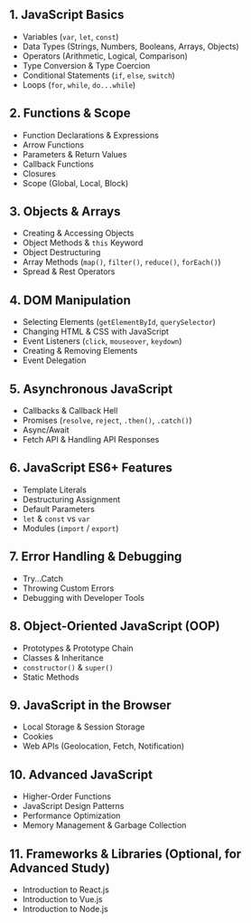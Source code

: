 ## **1. JavaScript Basics**  

- Variables (`var`, `let`, `const`)  
- Data Types (Strings, Numbers, Booleans, Arrays, Objects)  
- Operators (Arithmetic, Logical, Comparison)  
- Type Conversion & Type Coercion  
- Conditional Statements (`if`, `else`, `switch`)  
- Loops (`for`, `while`, `do...while`)  

## **2. Functions & Scope**  

- Function Declarations & Expressions  
- Arrow Functions  
- Parameters & Return Values  
- Callback Functions  
- Closures  
- Scope (Global, Local, Block)  

## **3. Objects & Arrays**  

- Creating & Accessing Objects  
- Object Methods & `this` Keyword  
- Object Destructuring  
- Array Methods (`map()`, `filter()`, `reduce()`, `forEach()`)  
- Spread & Rest Operators  

## **4. DOM Manipulation** 
 
- Selecting Elements (`getElementById`, `querySelector`)  
- Changing HTML & CSS with JavaScript  
- Event Listeners (`click`, `mouseover`, `keydown`)  
- Creating & Removing Elements  
- Event Delegation  

## **5. Asynchronous JavaScript**  

- Callbacks & Callback Hell  
- Promises (`resolve`, `reject`, `.then()`, `.catch()`)  
- Async/Await  
- Fetch API & Handling API Responses  

## **6. JavaScript ES6+ Features**  

- Template Literals  
- Destructuring Assignment  
- Default Parameters  
- `let` & `const` vs `var`  
- Modules (`import` / `export`)  

## **7. Error Handling & Debugging**  

- Try...Catch  
- Throwing Custom Errors  
- Debugging with Developer Tools  

## **8. Object-Oriented JavaScript (OOP)**  

- Prototypes & Prototype Chain  
- Classes & Inheritance  
- `constructor()` & `super()`  
- Static Methods  

## **9. JavaScript in the Browser**  

- Local Storage & Session Storage  
- Cookies  
- Web APIs (Geolocation, Fetch, Notification)  

## **10. Advanced JavaScript**  

- Higher-Order Functions  
- JavaScript Design Patterns  
- Performance Optimization  
- Memory Management & Garbage Collection  

## **11. Frameworks & Libraries (Optional, for Advanced Study)**  

- Introduction to React.js  
- Introduction to Vue.js  
- Introduction to Node.js  